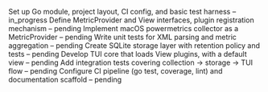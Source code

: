 Set up Go module, project layout, CI config, and basic test harness – in_progress
Define MetricProvider and View interfaces, plugin registration mechanism – pending
Implement macOS powermetrics collector as a MetricProvider – pending
Write unit tests for XML parsing and metric aggregation – pending
Create SQLite storage layer with retention policy and tests – pending
Develop TUI core that loads View plugins, with a default view – pending
Add integration tests covering collection → storage → TUI flow – pending
Configure CI pipeline (go test, coverage, lint) and documentation scaffold – pending